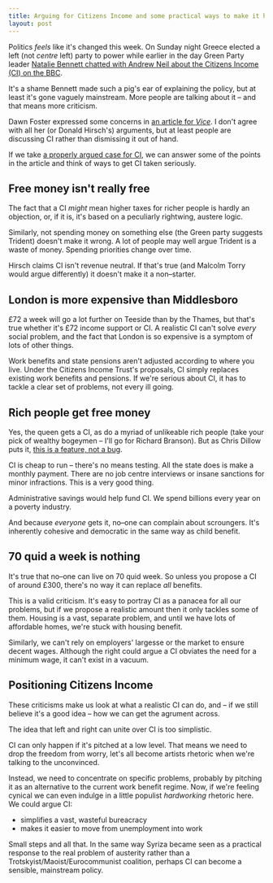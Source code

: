 ```yaml
---
title: Arguing for Citizens Income and some practical ways to make it happen
layout: post
---
```


Politics _feels_ like it's changed this week. On Sunday night Greece elected a left (not _centre_ left) party to power while earlier in the day Green Party leader [Natalie Bennett chatted with Andrew Neil about the Citizens Income (CI) on the BBC](https://www.youtube.com/watch?v=5dFn8RIXOBE&t=4m20s).

It's a shame Bennett made such a pig's ear of explaining the policy, but at least it's gone vaguely mainstream. More people are talking about it &#8211; and that means more criticism.

Dawn Foster expressed some concerns in [an article for <cite>Vice</cite>](http://www.vice.com/en_uk/read/citizens-income-would-it-work-dawn-foster-498). I don't agree with all her (or Donald Hirsch's) arguments, but at least people are discussing CI rather than dismissing it out of hand.

If we take [a properly argued case for CI](http://www.citizensincome.org/), we can answer some of the points in the article and think of ways to get CI taken seriously.

## Free money isn't really free

The fact that a CI _might_ mean higher taxes for richer people is hardly an objection, or, if it is, it's based on a peculiarly rightwing, austere logic.

Similarly, not spending money on something else (the Green party suggests Trident) doesn't make it wrong. A lot of people may well argue Trident is a waste of money. Spending priorities change over time.

Hirsch claims CI isn't revenue neutral. If that's true (and Malcolm Torry would argue differently) it doesn't make it a non&#8211;starter.

## London is more expensive than Middlesboro

&pound;72 a week will go a lot further on Teeside than by the Thames, but that's true whether it's &pound;72 income support or CI. A realistic CI can't solve _every_ social problem, and the fact that London is so expensive is a symptom of lots of other things.

Work benefits and state pensions aren't adjusted according to where you live. Under the Citizens Income Trust's proposals, CI simply replaces existing work benefits and pensions. If we're serious about CI, it has to tackle a clear set of problems, not every ill going.

## Rich people get free money

Yes, the queen gets a CI, as do a myriad of unlikeable rich people (take your pick of wealthy bogeymen &#8211; I'll go for Richard Branson). But as Chris Dillow puts it, [this is a feature, not a bug](http://stumblingandmumbling.typepad.com/stumbling_and_mumbling/2015/01/basic-income-some-issues.html).

CI is cheap to run &#8211; there's no means testing. All the state does is make a monthly payment. There are no job centre interviews or insane sanctions for minor infractions. This is a very good thing.

Administrative savings would help fund CI. We spend billions every year on a poverty industry.

And because _everyone_ gets it, no&#8211;one can complain about scroungers. It's inherently cohesive and democratic in the same way as child benefit.

## 70 quid a week is nothing

It's true that no&#8211;one can live on 70 quid week. So unless you propose a CI of around &pound;300, there's no way it can replace _all_ benefits.

This is a valid criticism. It's easy to portray CI as a panacea for all our problems, but if we propose a realistic amount then it only tackles some of them. Housing is a vast, separate problem, and until we have lots of affordable homes, we're stuck with housing benefit.

Similarly, we can't rely on employers' largesse or the market to ensure decent wages. Although the right could argue a CI obviates the need for a minimum wage, it can't exist in a vacuum.

## Positioning Citizens Income

These criticisms make us look at what a realistic CI can do, and &#8211; if we still believe it's a good idea &#8211; how we can get the agrument across.

The idea that left and right can unite over CI is too simplistic.

CI can only happen if it's pitched at a low level. That means we need to drop the freedom from worry, let's all become artists rhetoric when we're talking to the unconvinced.

Instead, we need to concentrate on specific problems, probably by pitching it as an alternative to the current work benefit regime. Now, if we're feeling cynical we can even indulge in a little populist _hardworking_ rhetoric here. We could argue CI:

- simplifies a vast, wasteful bureacracy
- makes it easier to move from unemployment into work

Small steps and all that. In the same way Syriza became seen as a practical response to the real problem of austerity rather than a Trotskyist/Maoist/Eurocommunist coalition, perhaps CI can become a sensible, mainstream policy.